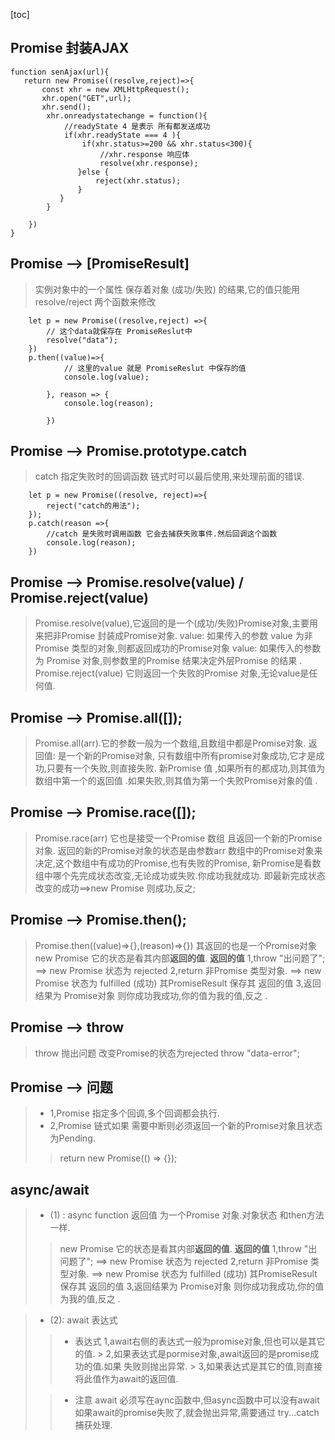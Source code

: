[toc]
## Promise 封装AJAX
 ```
 function senAjax(url){
    return new Promise((resolve,reject)=>{
        const xhr = new XMLHttpRequest();
        xhr.open("GET",url);
        xhr.send();
         xhr.onreadystatechange = function(){
             //readyState 4 是表示 所有都发送成功
             if(xhr.readyState === 4 ){
                 if(xhr.status>=200 && xhr.status<300){
                     //xhr.response 响应体
                     resolve(xhr.response);
                }else {
                    reject(xhr.status);
                }
            }
         }
         
     })
 }
 ```
## Promise --> [PromiseResult]
> 实例对象中的一个属性 保存着对象 (成功/失败) 的结果,它的值只能用resolve/reject 两个函数来修改
```
    let p = new Promise((resolve,reject) =>{
        // 这个data就保存在 PromiseReslut中
        resolve("data");
    })
    p.then((value)=>{
            // 这里的value 就是 PromiseReslut 中保存的值 
            console.log(value); 
            
        }, reason => {
            console.log(reason);
            
        })
```
## Promise --> Promise.prototype.catch
>catch 指定失败时的回调函数 链式时可以最后使用,来处理前面的错误.
```
    let p = new Promise((resolve, reject)=>{
        reject("catch的用法");
    });
    p.catch(reason =>{
        //catch 是失败时调用函数 它会去捕获失败事件.然后回调这个函数
        console.log(reason);        
    })
```
## Promise --> Promise.resolve(value) / Promise.reject(value)
> Promise.resolve(value),它返回的是一个(成功/失败)Promise对象,主要用来把非Promise 封装成Promise对象.
> value: 如果传入的参数 value 为非Promise 类型的对象,则都返回成功的Promise对象
> value: 如果传入的参数为 Promise 对象,则参数里的Promise 结果决定外层Promise 的结果 .
> Promise.reject(value) 它则返回一个失败的Promise 对象,无论value是任何值.
## Promise --> Promise.all([]);
> Promise.all(arr).它的参数一般为一个数组,且数组中都是Promise对象.
> 返回值: 是一个新的Promise对象, 只有数组中所有promise对象成功,它才是成功,只要有一个失败,则直接失败.
> 新Promise 值 ,如果所有的都成功,则其值为数组中第一个的返回值 .如果失败,则其值为第一个失败Promise对象的值 .
## Promise --> Promise.race([]);
> Promise.race(arr) 它也是接受一个Promise 数组 且返回一个新的Promise对象.
> 返回的新的Promise对象的状态是由参数arr 数组中的Promise对象来决定,这个数组中有成功的Promise,也有失败的Promise, 新Promise是看数组中哪个先完成状态改变,无论成功或失败.你成功我就成功. 即最新完成状态改变的成功==>new Promise 则成功,反之;
## Promise --> Promise.then();
> Promise.then((value)=>{},(reason)=>{}) 其返回的也是一个Promise对象
> new Promise 它的状态是看其内部**返回的值**.
> **返回的值** 
> 1,throw "出问题了"; ==> new Promise 状态为 rejected
> 2,return 非Promise 类型对象. ==> new Promise 状态为 fulfilled (成功) 其PromiseResult 保存其 返回的值 
> 3,返回结果为 Promise对象 则你成功我成功,你的值为我的值,反之 .
## Promise --> throw
> throw 抛出问题 改变Promise的状态为rejected
> throw "data-error";
## Promise --> 问题
> * 1,Promise 指定多个回调,多个回调都会执行.
> * 2,Promise 链式如果 需要中断则必须返回一个新的Promise对象且状态为Pending.
>> return new Promise(() => {}); 
## async/await
> * (1) : async function  返回值 为一个Promise 对象.对象状态 和then方法一样.
> > new Promise 它的状态是看其内部**返回的值**.
> **返回的值** 
> 1,throw "出问题了"; ==> new Promise 状态为 rejected
> 2,return 非Promise 类型对象. ==> new Promise 状态为 fulfilled (成功) 其PromiseResult 保存其 返回的值 
> 3,返回结果为 Promise对象 则你成功我成功,你的值为我的值,反之 .

> * (2): await 表达式
> >  * 表达式
> > 1,await右侧的表达式一般为promise对象,但也可以是其它的值.
    > 2,如果表达式是pormise对象,await返回的是promise成功的值.如果 失败则抛出异常.
    > 3,如果表达式是其它的值,则直接将此值作为await的返回值.
> 
> > * 注意
>  await 必须写在aync函数中,但async函数中可以没有await
> 如果await的promise失败了,就会抛出异常,需要通过 try...catch捕获处理.
> 